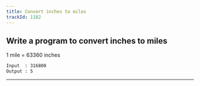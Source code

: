 ```yaml
---
title: Convert inches to miles
trackId: 1182
---
```


## Write a program to convert inches to miles

1 mile = 63360 inches

```txt
Input  : 316800
Output : 5
```

---
